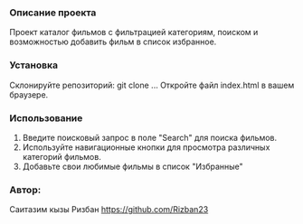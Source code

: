 ### Описание проекта
Проект каталог фильмов с фильтрацией категориям, поиском и возможностью добавить фильм в список избранное.

### Установка
Склонируйте репозиторий: git clone ...
Откройте файл index.html в вашем браузере.

### Использование
1. Введите поисковый запрос в поле "Search" для поиска фильмов.
2. Используйте навигационные кнопки для просмотра различных категорий фильмов.
3. Добавьте свои любимые фильмы в список "Избранные"

### Автор:
Саитазим кызы Ризбан https://github.com/Rizban23